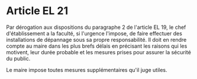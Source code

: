 # Article EL 21

Par dérogation aux dispositions du paragraphe 2 de l'article EL 19, le chef d'établissement a la faculté, si l'urgence l'impose, de faire effectuer des installations de dépannage sous sa propre responsabilité. Il doit en rendre compte au maire dans les plus brefs délais en précisant les raisons qui les motivent, leur durée probable et les mesures prises pour assurer la sécurité du public.

Le maire impose toutes mesures supplémentaires qu'il juge utiles.
